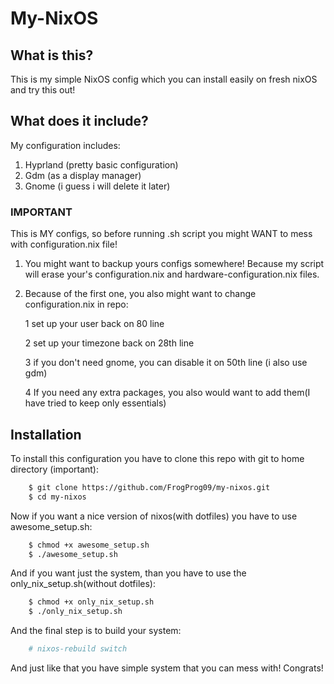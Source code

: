 # My-NixOS

## What is this?
This is my simple NixOS config which you can install easily on fresh nixOS and try this out!



## What does it include?
My configuration includes:
1. Hyprland (pretty basic configuration)
2. Gdm (as a display manager)
3. Gnome (i guess i will delete it later)

### IMPORTANT

This is MY configs, so before running .sh script you might WANT to mess with configuration.nix file!
1. You might want to backup yours configs somewhere! Because my script will erase your's configuration.nix and hardware-configuration.nix files.
2. Because of the first one, you also might want to change configuration.nix in repo:
    
    1 set up your user back on 80 line
    
    2 set up your timezone back on 28th line

    3 if you don't need gnome, you can disable it on 50th line (i also use gdm)

    4 If you need any extra packages, you also would want to add them(I have tried to keep only essentials) 

## Installation

To install this configuration you have to clone this repo with git to home directory (important):
```bash
    $ git clone https://github.com/FrogProg09/my-nixos.git
    $ cd my-nixos
```
Now if you want a nice version of nixos(with dotfiles) you have to use awesome_setup.sh:
```bash
    $ chmod +x awesome_setup.sh
    $ ./awesome_setup.sh
```
And if you want just the system, than you have to use the only_nix_setup.sh(without dotfiles):
```bash
    $ chmod +x only_nix_setup.sh 
    $ ./only_nix_setup.sh
```

And the final step is to build your system:
```nix
    # nixos-rebuild switch
```
And just like that you have simple system that you can mess with! Congrats!
